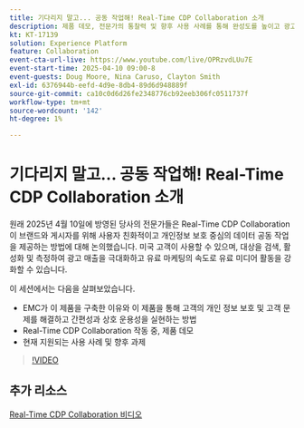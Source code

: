 ```yaml
---
title: 기다리지 말고... 공동 작업해! Real-Time CDP Collaboration 소개
description: 제품 데모, 전문가의 통찰력 및 향후 사용 사례를 통해 완성도를 높이고 광고 매출을 극대화하며 유료 미디어 활동을 간소화하기 위해 브랜드 및 게시자를 위한 개인 정보 보호 중심 데이터 솔루션을 제공하는 Real-Time CDP Collaboration을 살펴보십시오.
kt: KT-17139
solution: Experience Platform
feature: Collaboration
event-cta-url-live: https://www.youtube.com/live/OPRzvdLUu7E
event-start-time: 2025-04-10 09:00-8
event-guests: Doug Moore, Nina Caruso, Clayton Smith
exl-id: 6376944b-eefd-4d9e-8db4-89d6d948889f
source-git-commit: ca10c0d6d26fe2348776cb92eeb306fc0511737f
workflow-type: tm+mt
source-wordcount: '142'
ht-degree: 1%

---
```


# 기다리지 말고... 공동 작업해! Real-Time CDP Collaboration 소개

원래 2025년 4월 10일에 방영된 당사의 전문가들은 Real-Time CDP Collaboration이 브랜드와 게시자를 위해 사용자 친화적이고 개인정보 보호 중심의 데이터 공동 작업을 제공하는 방법에 대해 논의했습니다. 미국 고객이 사용할 수 있으며, 대상을 검색, 활성화 및 측정하여 광고 매출을 극대화하고 유료 마케팅의 속도로 유료 미디어 활동을 강화할 수 있습니다.

이 세션에서는 다음을 살펴보았습니다.

* EMC가 이 제품을 구축한 이유와 이 제품을 통해 고객의 개인 정보 보호 및 고객 문제를 해결하고 간편성과 상호 운용성을 실현하는 방법
* Real-Time CDP Collaboration 작동 중, 제품 데모
* 현재 지원되는 사용 사례 및 향후 과제

>[!VIDEO](https://video.tv.adobe.com/v/3457557/?quality=12&learn=on)
<!-- 
**Continue the discussion on the Experience League [Community Post.](https://experienceleaguecommunities.adobe.com/t5/adobe-experience-platform/adobe-experience-league-live-unlocking-operational-insights-with/td-p/738208){target="_blank"}** 
-->

## 추가 리소스

[Real-Time CDP Collaboration 비디오](https://experienceleague.adobe.com/en/docs/platform-learn/tutorials/collaboration/real-time-cdp-collaboration-overview)
